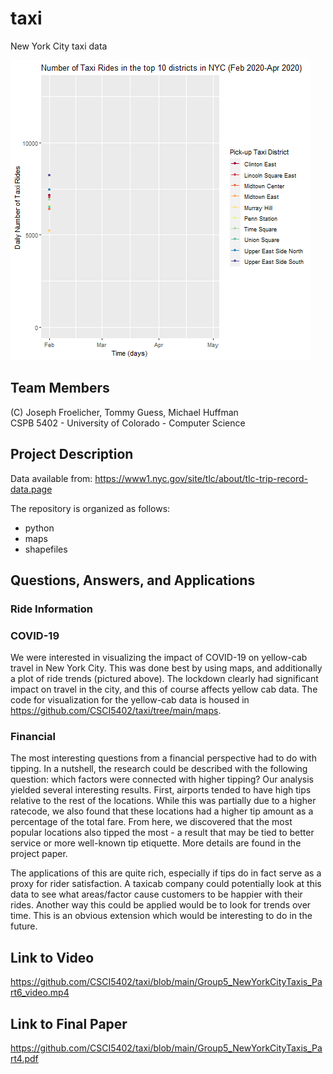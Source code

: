 # taxi
New York City taxi data

![Alt Text](https://github.com/CSCI5402/taxi/blob/main/maps/rides.gif?raw=true)
## Team Members
(C) Joseph Froelicher, Tommy Guess, Michael Huffman  
CSPB 5402 - University of Colorado - Computer Science

## Project Description

Data available from:
https://www1.nyc.gov/site/tlc/about/tlc-trip-record-data.page

The repository is organized as follows:
* python
* maps
* shapefiles

## Questions, Answers, and Applications

### Ride Information

### COVID-19
We were interested in visualizing the impact of COVID-19 on yellow-cab travel in New York City. This was done best by using maps, and additionally a plot of ride trends (pictured above). The lockdown clearly had significant impact on travel in the city, and this of course affects yellow cab data. The code for visualization for the yellow-cab data is housed in https://github.com/CSCI5402/taxi/tree/main/maps.

### Financial
The most interesting questions from a financial perspective had to do with tipping. In a nutshell, the research could be described with the following question: which factors were connected with higher tipping? Our analysis yielded several interesting results. First, airports tended to have high tips relative to the rest of the locations. While this was partially due to a higher ratecode, we also found that these locations had a higher tip amount as a percentage of the total fare. From here, we discovered that the most popular locations also tipped the most - a result that may be tied to better service or more well-known tip etiquette. More details are found in the project paper.

The applications of this are quite rich, especially if tips do in fact serve as a proxy for rider satisfaction. A taxicab company could potentially look at this data to see what areas/factor cause customers to be happier with their rides. Another way this could be applied would be to look for trends over time. This is an obvious extension which would be interesting to do in the future. 


## Link to Video
https://github.com/CSCI5402/taxi/blob/main/Group5_NewYorkCityTaxis_Part6_video.mp4

## Link to Final Paper
https://github.com/CSCI5402/taxi/blob/main/Group5_NewYorkCityTaxis_Part4.pdf




